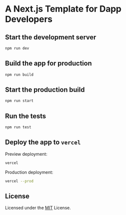 # A Next.js Template for Dapp Developers


## Start the development server

```bash
npm run dev
```


## Build the app for production

```bash
npm run build
```


## Start the production build

```bash
npm run start
```


## Run the tests

```bash
npm run test
```


## Deploy the app to `vercel`

Preview deployment:

```bash
vercel
```

Production deployment:

```bash
vercel --prod
```


## License

Licensed under the [MIT](LICENSE) License.

